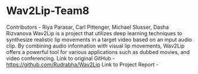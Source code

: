 # Wav2Lip-Team8
Contributors - Riya Parasar, Carl Pittenger, Michael Slusser, Dasha Rizvanova
Wav2Lip is a project that utilizes deep learning techniques to synthesize realistic lip movements in a target video based on an input audio clip. By combining audio information with visual lip movements, Wav2Lip offers a powerful tool for various applications such as dubbed movies, and video conferencing.
Link to original GitHub - https://github.com/Rudrabha/Wav2Lip
Link to Project Report - 
